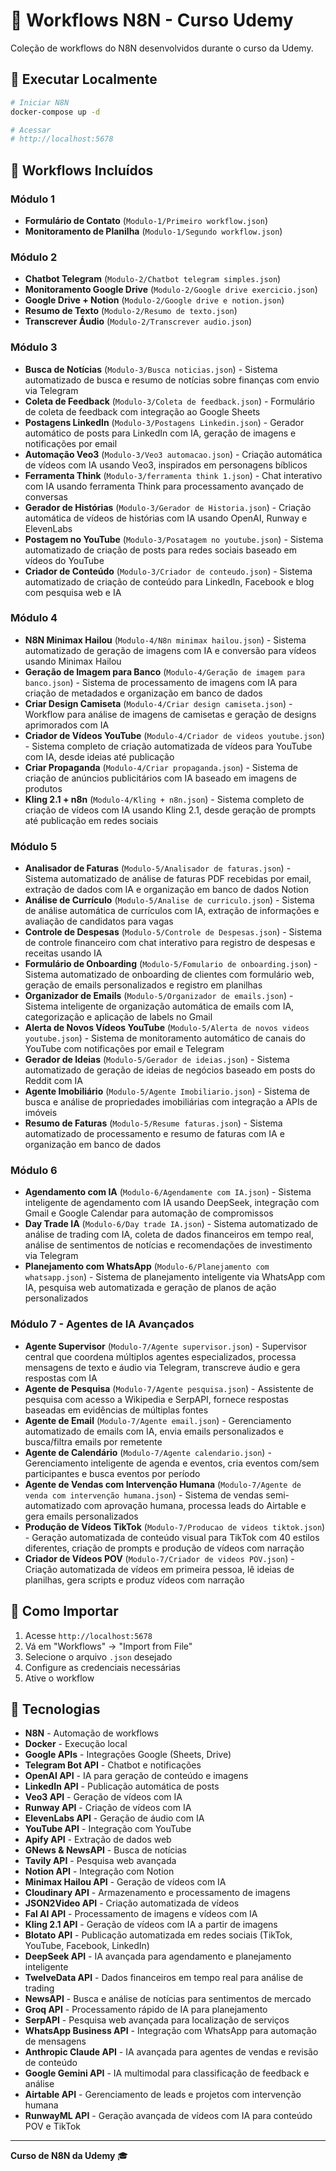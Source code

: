 # 🤖 Workflows N8N - Curso Udemy

Coleção de workflows do N8N desenvolvidos durante o curso da Udemy.

## 🚀 Executar Localmente

```bash
# Iniciar N8N
docker-compose up -d

# Acessar
# http://localhost:5678
```

## 📁 Workflows Incluídos

### Módulo 1
- **Formulário de Contato** (`Modulo-1/Primeiro workflow.json`)
- **Monitoramento de Planilha** (`Modulo-1/Segundo workflow.json`)

### Módulo 2
- **Chatbot Telegram** (`Modulo-2/Chatbot telegram simples.json`)
- **Monitoramento Google Drive** (`Modulo-2/Google drive exercicio.json`)
- **Google Drive + Notion** (`Modulo-2/Google drive e notion.json`)
- **Resumo de Texto** (`Modulo-2/Resumo de texto.json`)
- **Transcrever Áudio** (`Modulo-2/Transcrever audio.json`)

### Módulo 3
- **Busca de Notícias** (`Modulo-3/Busca noticias.json`) - Sistema automatizado de busca e resumo de notícias sobre finanças com envio via Telegram
- **Coleta de Feedback** (`Modulo-3/Coleta de feedback.json`) - Formulário de coleta de feedback com integração ao Google Sheets
- **Postagens LinkedIn** (`Modulo-3/Postagens Linkedin.json`) - Gerador automático de posts para LinkedIn com IA, geração de imagens e notificações por email
- **Automação Veo3** (`Modulo-3/Veo3 automacao.json`) - Criação automática de vídeos com IA usando Veo3, inspirados em personagens bíblicos
- **Ferramenta Think** (`Modulo-3/ferramenta think 1.json`) - Chat interativo com IA usando ferramenta Think para processamento avançado de conversas
- **Gerador de Histórias** (`Modulo-3/Gerador de Historia.json`) - Criação automática de vídeos de histórias com IA usando OpenAI, Runway e ElevenLabs
- **Postagem no YouTube** (`Modulo-3/Posatagem no youtube.json`) - Sistema automatizado de criação de posts para redes sociais baseado em vídeos do YouTube
- **Criador de Conteúdo** (`Modulo-3/Criador de conteudo.json`) - Sistema automatizado de criação de conteúdo para LinkedIn, Facebook e blog com pesquisa web e IA

### Módulo 4
- **N8N Minimax Hailou** (`Modulo-4/N8n minimax hailou.json`) - Sistema automatizado de geração de imagens com IA e conversão para vídeos usando Minimax Hailou
- **Geração de Imagem para Banco** (`Modulo-4/Geração de imagem para banco.json`) - Sistema de processamento de imagens com IA para criação de metadados e organização em banco de dados
- **Criar Design Camiseta** (`Modulo-4/Criar design camiseta.json`) - Workflow para análise de imagens de camisetas e geração de designs aprimorados com IA
- **Criador de Vídeos YouTube** (`Modulo-4/Criador de videos youtube.json`) - Sistema completo de criação automatizada de vídeos para YouTube com IA, desde ideias até publicação
- **Criar Propaganda** (`Modulo-4/Criar propaganda.json`) - Sistema de criação de anúncios publicitários com IA baseado em imagens de produtos
- **Kling 2.1 + n8n** (`Modulo-4/Kling + n8n.json`) - Sistema completo de criação de vídeos com IA usando Kling 2.1, desde geração de prompts até publicação em redes sociais

### Módulo 5
- **Analisador de Faturas** (`Modulo-5/Analisador de faturas.json`) - Sistema automatizado de análise de faturas PDF recebidas por email, extração de dados com IA e organização em banco de dados Notion
- **Análise de Currículo** (`Modulo-5/Analise de curriculo.json`) - Sistema de análise automática de currículos com IA, extração de informações e avaliação de candidatos para vagas
- **Controle de Despesas** (`Modulo-5/Controle de Despesas.json`) - Sistema de controle financeiro com chat interativo para registro de despesas e receitas usando IA
- **Formulário de Onboarding** (`Modulo-5/Fomulario de onboarding.json`) - Sistema automatizado de onboarding de clientes com formulário web, geração de emails personalizados e registro em planilhas
- **Organizador de Emails** (`Modulo-5/Organizador de emails.json`) - Sistema inteligente de organização automática de emails com IA, categorização e aplicação de labels no Gmail
- **Alerta de Novos Vídeos YouTube** (`Modulo-5/Alerta de novos videos youtube.json`) - Sistema de monitoramento automático de canais do YouTube com notificações por email e Telegram
- **Gerador de Ideias** (`Modulo-5/Gerador de ideias.json`) - Sistema automatizado de geração de ideias de negócios baseado em posts do Reddit com IA
- **Agente Imobiliário** (`Modulo-5/Agente Imobiliario.json`) - Sistema de busca e análise de propriedades imobiliárias com integração a APIs de imóveis
- **Resumo de Faturas** (`Modulo-5/Resume faturas.json`) - Sistema automatizado de processamento e resumo de faturas com IA e organização em banco de dados

### Módulo 6
- **Agendamento com IA** (`Modulo-6/Agendamente com IA.json`) - Sistema inteligente de agendamento com IA usando DeepSeek, integração com Gmail e Google Calendar para automação de compromissos
- **Day Trade IA** (`Modulo-6/Day trade IA.json`) - Sistema automatizado de análise de trading com IA, coleta de dados financeiros em tempo real, análise de sentimentos de notícias e recomendações de investimento via Telegram
- **Planejamento com WhatsApp** (`Modulo-6/Planejamento com whatsapp.json`) - Sistema de planejamento inteligente via WhatsApp com IA, pesquisa web automatizada e geração de planos de ação personalizados

### Módulo 7 - Agentes de IA Avançados
- **Agente Supervisor** (`Modulo-7/Agente supervisor.json`) - Supervisor central que coordena múltiplos agentes especializados, processa mensagens de texto e áudio via Telegram, transcreve áudio e gera respostas com IA
- **Agente de Pesquisa** (`Modulo-7/Agente pesquisa.json`) - Assistente de pesquisa com acesso a Wikipedia e SerpAPI, fornece respostas baseadas em evidências de múltiplas fontes
- **Agente de Email** (`Modulo-7/Agente email.json`) - Gerenciamento automatizado de emails com IA, envia emails personalizados e busca/filtra emails por remetente
- **Agente de Calendário** (`Modulo-7/Agente calendario.json`) - Gerenciamento inteligente de agenda e eventos, cria eventos com/sem participantes e busca eventos por período
- **Agente de Vendas com Intervenção Humana** (`Modulo-7/Agente de venda com intervenção humana.json`) - Sistema de vendas semi-automatizado com aprovação humana, processa leads do Airtable e gera emails personalizados
- **Produção de Vídeos TikTok** (`Modulo-7/Producao de videos tiktok.json`) - Geração automatizada de conteúdo visual para TikTok com 40 estilos diferentes, criação de prompts e produção de vídeos com narração
- **Criador de Vídeos POV** (`Modulo-7/Criador de videos POV.json`) - Criação automatizada de vídeos em primeira pessoa, lê ideias de planilhas, gera scripts e produz vídeos com narração

## 📖 Como Importar

1. Acesse `http://localhost:5678`
2. Vá em "Workflows" → "Import from File"
3. Selecione o arquivo `.json` desejado
4. Configure as credenciais necessárias
5. Ative o workflow

## 🔧 Tecnologias

- **N8N** - Automação de workflows
- **Docker** - Execução local
- **Google APIs** - Integrações Google (Sheets, Drive)
- **Telegram Bot API** - Chatbot e notificações
- **OpenAI API** - IA para geração de conteúdo e imagens
- **LinkedIn API** - Publicação automática de posts
- **Veo3 API** - Geração de vídeos com IA
- **Runway API** - Criação de vídeos com IA
- **ElevenLabs API** - Geração de áudio com IA
- **YouTube API** - Integração com YouTube
- **Apify API** - Extração de dados web
- **GNews & NewsAPI** - Busca de notícias
- **Tavily API** - Pesquisa web avançada
- **Notion API** - Integração com Notion
- **Minimax Hailou API** - Geração de vídeos com IA
- **Cloudinary API** - Armazenamento e processamento de imagens
- **JSON2Video API** - Criação automatizada de vídeos
- **Fal AI API** - Processamento de imagens e vídeos com IA
- **Kling 2.1 API** - Geração de vídeos com IA a partir de imagens
- **Blotato API** - Publicação automatizada em redes sociais (TikTok, YouTube, Facebook, LinkedIn)
- **DeepSeek API** - IA avançada para agendamento e planejamento inteligente
- **TwelveData API** - Dados financeiros em tempo real para análise de trading
- **NewsAPI** - Busca e análise de notícias para sentimentos de mercado
- **Groq API** - Processamento rápido de IA para planejamento
- **SerpAPI** - Pesquisa web avançada para localização de serviços
- **WhatsApp Business API** - Integração com WhatsApp para automação de mensagens
- **Anthropic Claude API** - IA avançada para agentes de vendas e revisão de conteúdo
- **Google Gemini API** - IA multimodal para classificação de feedback e análise
- **Airtable API** - Gerenciamento de leads e projetos com intervenção humana
- **RunwayML API** - Geração avançada de vídeos com IA para conteúdo POV e TikTok

---

**Curso de N8N da Udemy** 🎓
